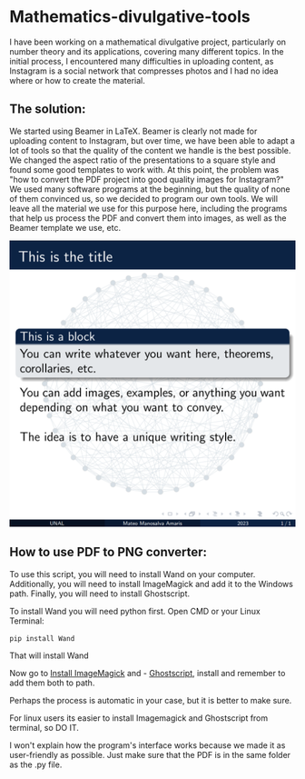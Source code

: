 # Mathematics-divulgative-tools

 I have been working on a mathematical divulgative project, particularly on number theory and its applications, covering many different topics. In the initial process, I encountered many difficulties in uploading content, as Instagram is a social network that compresses photos and I had no idea where or how to create the material.

## The solution:

We started using Beamer in LaTeX. Beamer is clearly not made for uploading content to Instagram, but over time, we have been able to adapt a lot of tools so that the quality of the content we handle is the best possible. We changed the aspect ratio of the presentations to a square style and found some good templates to work with. At this point, the problem was "how to convert the PDF project into good quality images for Instagram?" We used many software programs at the beginning, but the quality of none of them convinced us, so we decided to program our own tools. We will leave all the material we use for this purpose here, including the programs that help us process the PDF and convert them into images, as well as the Beamer template we use, etc.

  ![Alt text](https://github.com/mmanosalva/Mathematics-divulgative-tools/blob/main/Images/Style.png)

  ## How to use PDF to PNG converter:

   To use this script, you will need to install Wand on your computer. Additionally, you will need to install ImageMagick and add it to the Windows path. Finally, you will need to install Ghostscript.

   To install Wand you will need python first. Open CMD or your Linux Terminal: 

   ```shell
   pip install Wand
   ```
  
  That will install Wand

  Now go to [Install ImageMagick](https://imagemagick.org/script/download.php#windows) and - [Ghostscript](https://ghostscript.com/releases/gsdnld.html), install and remember to add them both to path.

  Perhaps the process is automatic in your case, but it is better to make sure.

  For linux users its easier to install Imagemagick and Ghostscript from terminal, so DO IT.

  I won't explain how the program's interface works because we made it as user-friendly as possible. Just make sure that the PDF is in the same folder as the .py file.

  

